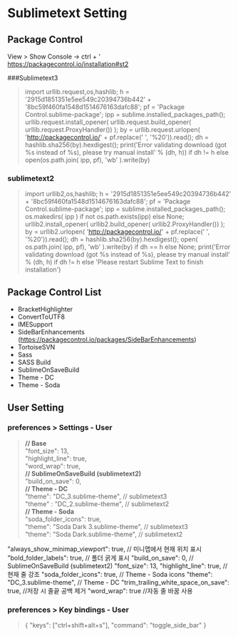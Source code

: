 # Sublimetext Setting

## Package Control
View > Show Console  -> ctrl + '  
https://packagecontrol.io/installation#st2

###Sublimetext3
>import urllib.request,os,hashlib; h = '2915d1851351e5ee549c20394736b442' + '8bc59f460fa1548d1514676163dafc88'; pf = 'Package Control.sublime-package'; ipp = sublime.installed_packages_path(); urllib.request.install_opener( urllib.request.build_opener( urllib.request.ProxyHandler()) ); by = urllib.request.urlopen( 'http://packagecontrol.io/' + pf.replace(' ', '%20')).read(); dh = hashlib.sha256(by).hexdigest(); print('Error validating download (got %s instead of %s), please try manual install' % (dh, h)) if dh != h else open(os.path.join( ipp, pf), 'wb' ).write(by)

### sublimetext2
>import urllib2,os,hashlib; h = '2915d1851351e5ee549c20394736b442' + '8bc59f460fa1548d1514676163dafc88'; pf = 'Package Control.sublime-package'; ipp = sublime.installed_packages_path(); os.makedirs( ipp ) if not os.path.exists(ipp) else None; urllib2.install_opener( urllib2.build_opener( urllib2.ProxyHandler()) ); by = urllib2.urlopen( 'http://packagecontrol.io/' + pf.replace(' ', '%20')).read(); dh = hashlib.sha256(by).hexdigest(); open( os.path.join( ipp, pf), 'wb' ).write(by) if dh == h else None; print('Error validating download (got %s instead of %s), please try manual install' % (dh, h) if dh != h else 'Please restart Sublime Text to finish installation')

## Package Control List

* BracketHighlighter
* ConvertToUTF8
* IMESupport
* SideBarEnhancements   
  (https://packagecontrol.io/packages/SideBarEnhancements)
* TortoiseSVN
* Sass
* SASS Build
* SublimeOnSaveBuild
* Theme - DC
* Theme - Soda

## User Setting
### preferences > Settings - User

>**// Base**  
"font_size": 13,   
"highlight_line": true,  
"word_wrap": true,  
**// SublimeOnSaveBuild (sublimetext2)**  
"build_on_save": 0,   
**// Theme - DC**  
"theme": "DC_3.sublime-theme", // sublimetext3  
"theme" : "DC_2.sublime-theme", // sublimetext2  
**// Theme - Soda**  
"soda_folder_icons": true,  
"theme": "Soda Dark 3.sublime-theme", // sublimetext3  
"theme": "Soda Dark.sublime-theme", // sublimetext2  

"always_show_minimap_viewport": true,	// 미니맵에서 현재 위치 표시
"bold_folder_labels": true,	// 폴더 굵게 표시
"build_on_save": 0,	// SublimeOnSaveBuild (sublimetext2)
"font_size": 13,
"highlight_line": true,	// 현재 줄 강조
"soda_folder_icons": true, 	// Theme - Soda icons
"theme": "DC_3.sublime-theme",	// Theme - DC
"trim_trailing_white_space_on_save": true,	//저장 시 줄끝 공백 제거
"word_wrap": true	//자동 줄 바꿈 사용

### preferences > Key bindings - User

>{ "keys": ["ctrl+shift+alt+s"], "command": "toggle_side_bar" }



